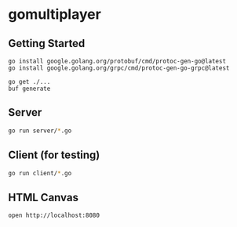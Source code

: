 # gomultiplayer


## Getting Started

```
go install google.golang.org/protobuf/cmd/protoc-gen-go@latest
go install google.golang.org/grpc/cmd/protoc-gen-go-grpc@latest

go get ./...
buf generate
```

## Server

```bash
go run server/*.go
```

## Client (for testing)

```bash
go run client/*.go
```

## HTML Canvas

```
open http://localhost:8080
```


